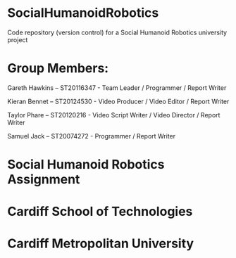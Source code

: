 # SocialHumanoidRobotics
Code repository (version control) for a Social Humanoid Robotics university project

# Group Members: 

  Gareth Hawkins – ST20116347 - Team Leader / Programmer / Report Writer
  
  Kieran Bennet – ST20124530  - Video Producer / Video Editor / Report Writer
  
  Taylor Phare – ST20120216		- Video Script Writer / Video Director / Report Writer
  
  Samuel Jack – ST20074272    - Programmer / Report Writer

# Social Humanoid Robotics Assignment
# Cardiff School of Technologies
# Cardiff Metropolitan University
